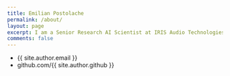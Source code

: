 ```yaml
---
title: Emilian Postolache
permalink: /about/
layout: page
excerpt: I am a Senior Research AI Scientist at IRIS Audio Technologies.
comments: false
---
```



- {{ site.author.email }}
- github.com/{{ site.author.github }}
